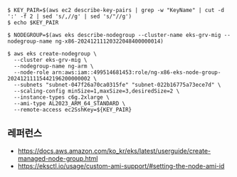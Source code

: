 ```
$ KEY_PAIR=$(aws ec2 describe-key-pairs | grep -w "KeyName" | cut -d ':' -f 2 | sed 's/,//g' | sed 's/"//g')
$ echo $KEY_PAIR

$ NODEGROUP=$(aws eks describe-nodegroup --cluster-name eks-grv-mig --nodegroup-name ng-x86-20241211120322048400000014)

$ aws eks create-nodegroup \
  --cluster eks-grv-mig \
  --nodegroup-name ng-arm \
  --node-role arn:aws:iam::499514681453:role/ng-x86-eks-node-group-20241211115442196200000002 \
  --subnets "subnet-047f26a70ca0315fe" "subnet-022b16775a73ece7d" \
  --scaling-config minSize=1,maxSize=3,desiredSize=2 \
  --instance-types c6g.2xlarge \
  --ami-type AL2023_ARM_64_STANDARD \
  --remote-access ec2SshKey=${KEY_PAIR} 

```


## 레퍼런스 ##

* https://docs.aws.amazon.com/ko_kr/eks/latest/userguide/create-managed-node-group.html
* https://eksctl.io/usage/custom-ami-support/#setting-the-node-ami-id
